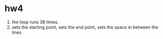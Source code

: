 # hw4
1. the loop runs 38 times.
2. sets the starting point, sets the end point, sets the space in between the lines
